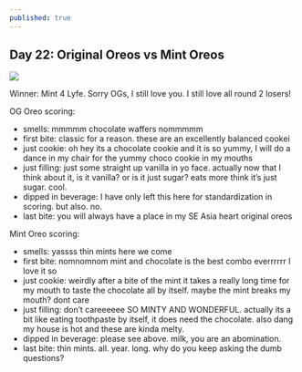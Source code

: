 ```yaml
---
published: true
---
```

## Day 22: Original Oreos vs Mint Oreos

![]({{site.baseurl}}/media/day-22.jpeg)


Winner: Mint 4 Lyfe. Sorry OGs, I still love you. I still love all round 2 losers! 

OG Oreo scoring:
- smells: mmmmm chocolate waffers nommmmm
- first bite: classic for a reason. these are an excellently balanced cookei
- just cookie: oh hey its a chocolate cookie and it is so yummy, I will do a dance in my chair for the yummy choco cookie in my mouths
- just filling:  just some straight up vanilla in yo face. actually now that I think about it, is it vanilla? or is it just sugar? eats more think it’s just sugar. cool.
- dipped in beverage: I have only left this here for standardization in scoring. but also. no.
- last bite:  you will always have a place in my SE Asia heart original oreos

Mint Oreo scoring:
- smells: yassss thin mints here we come
- first bite: nomnomnom mint and chocolate is the best combo everrrrrr I love it so
- just cookie: weirdly after a bite of the mint it takes a really long time for my mouth to taste the chocolate all by itself. maybe the mint breaks my mouth? dont care
- just filling:  don’t careeeeee SO MINTY AND WONDERFUL. actually its a bit like eating toothpaste by itself, it does need the chocolate. also dang my house is hot and these are kinda melty.
- dipped in beverage: please see above. milk, you are an abomination.
- last bite:  thin mints. all. year. long. why do you keep asking the dumb questions?
